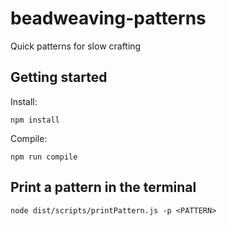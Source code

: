 # beadweaving-patterns

Quick patterns for slow crafting

## Getting started

Install:

```
npm install
```

Compile:

```
npm run compile
```

## Print a pattern in the terminal

```
node dist/scripts/printPattern.js -p <PATTERN>
```
